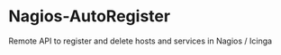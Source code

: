 Nagios-AutoRegister
===================

Remote API to register and delete hosts and services in Nagios / Icinga
